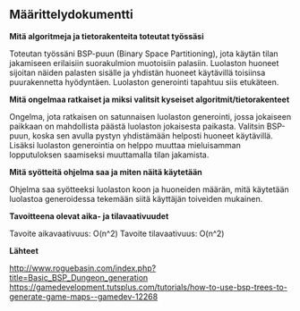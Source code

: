 ## Määrittelydokumentti

**Mitä algoritmeja ja tietorakenteita toteutat työssäsi**

Toteutan työssäni BSP-puun (Binary Space Partitioning), jota käytän tilan jakamiseen erilaisiin suorakulmion muotoisiin palasiin. Luolaston huoneet sijoitan näiden palasten sisälle ja yhdistän huoneet käytävillä toisiinsa puurakennetta hyödyntäen. Luolaston generointi tapahtuu siis etukäteen.


**Mitä ongelmaa ratkaiset ja miksi valitsit kyseiset algoritmit/tietorakenteet**

Ongelma, jota ratkaisen on satunnaisen luolaston generointi, jossa jokaiseen paikkaan on mahdollista päästä luolaston jokaisesta paikasta. Valitsin BSP-puun, koska sen avulla pystyn yhdistämään helposti huoneet käytävillä. Lisäksi luolaston generointia on helppo muuttaa mieluisamman lopputuloksen saamiseksi muuttamalla tilan jakamista.


**Mitä syötteitä ohjelma saa ja miten näitä käytetään**

Ohjelma saa syötteeksi luolaston koon ja huoneiden määrän, mitä käytetään luolastoa generoidessa tekemään siitä käyttäjän toiveiden mukainen.


**Tavoitteena olevat aika- ja tilavaativuudet**

Tavoite aikavaativuus: O(n^2)
Tavoite tilavaativuus: O(n^2)


**Lähteet**

http://www.roguebasin.com/index.php?title=Basic_BSP_Dungeon_generation
https://gamedevelopment.tutsplus.com/tutorials/how-to-use-bsp-trees-to-generate-game-maps--gamedev-12268
